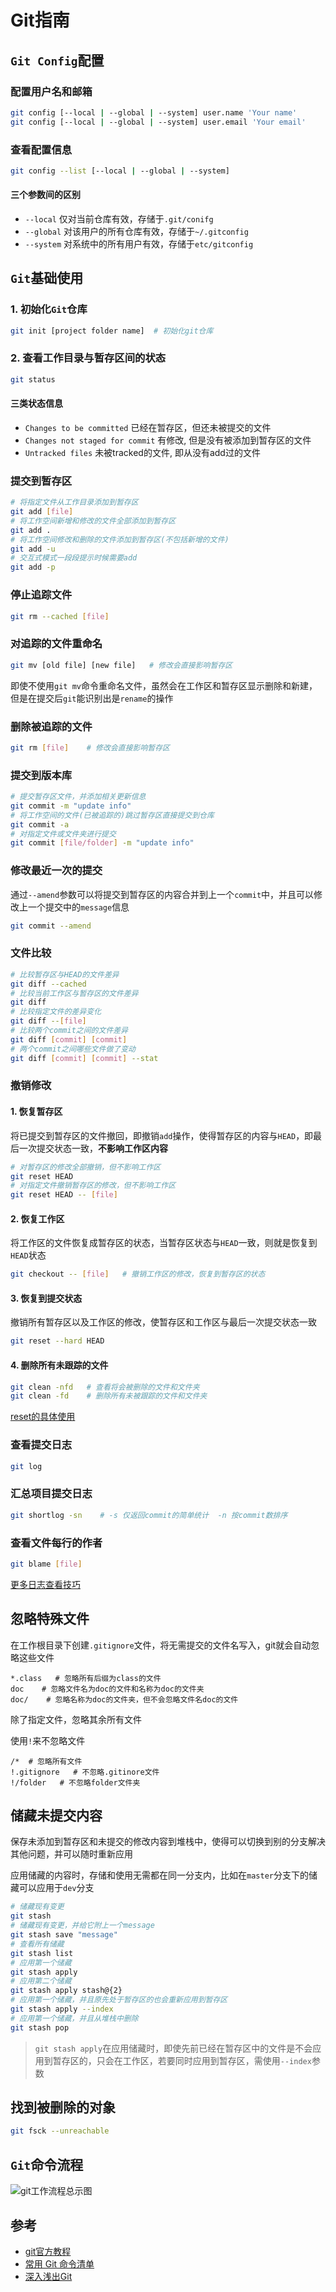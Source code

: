 # Git指南

## `Git Config`配置

### 配置用户名和邮箱

```bash
git config [--local | --global | --system] user.name 'Your name'
git config [--local | --global | --system] user.email 'Your email'
```

### 查看配置信息

```bash
git config --list [--local | --global | --system]
```

#### 三个参数间的区别

- `--local` 仅对当前仓库有效，存储于`.git/conifg`
- `--global` 对该用户的所有仓库有效，存储于`~/.gitconfig`
- `--system` 对系统中的所有用户有效，存储于`etc/gitconfig`

## `Git`基础使用

### 1. 初始化`Git`仓库

```bash
git init [project folder name]  # 初始化git仓库
```

### 2. 查看工作目录与暂存区间的状态

```bash
git status
```

#### 三类状态信息

- `Changes to be committed`  已经在暂存区，但还未被提交的文件
- `Changes not staged for commit`  有修改, 但是没有被添加到暂存区的文件
- `Untracked files`  未被tracked的文件, 即从没有add过的文件

### 提交到暂存区

```bash
# 将指定文件从工作目录添加到暂存区
git add [file]   
# 将工作空间新增和修改的文件全部添加到暂存区
git add .   
# 将工作空间修改和删除的文件添加到暂存区(不包括新增的文件)
git add -u   
# 交互式模式一段段提示时候需要add
git add -p
```

### 停止追踪文件

```bash
git rm --cached [file]
```

### 对追踪的文件重命名

```bash
git mv [old file] [new file]   # 修改会直接影响暂存区
```

即使不使用`git mv`命令重命名文件，虽然会在工作区和暂存区显示删除和新建，但是在提交后`git`能识别出是`rename`的操作

### 删除被追踪的文件

```bash
git rm [file]    # 修改会直接影响暂存区
```

### 提交到版本库

```bash
# 提交暂存区文件，并添加相关更新信息
git commit -m "update info"  
# 将工作空间的文件(已被追踪的)跳过暂存区直接提交到仓库
git commit -a    
# 对指定文件或文件夹进行提交
git commit [file/folder] -m "update info"
```

### 修改最近一次的提交

通过`--amend`参数可以将提交到暂存区的内容合并到上一个`commit`中，并且可以修改上一个提交中的`message`信息

```bash
git commit --amend
```

### 文件比较

```bash
# 比较暂存区与HEAD的文件差异
git diff --cached   
# 比较当前工作区与暂存区的文件差异
git diff   
# 比较指定文件的差异变化
git diff --[file]   
# 比较两个commit之间的文件差异
git diff [commit] [commit]   
# 两个commit之间哪些文件做了变动
git diff [commit] [commit] --stat
```

### 撤销修改

#### 1. 恢复暂存区

将已提交到暂存区的文件撤回，即撤销`add`操作，使得暂存区的内容与`HEAD`，即最后一次提交状态一致，**不影响工作区内容**

```bash
# 对暂存区的修改全部撤销，但不影响工作区
git reset HEAD   
# 对指定文件撤销暂存区的修改，但不影响工作区
git reset HEAD -- [file]   
```

#### 2. 恢复工作区

将工作区的文件恢复成暂存区的状态，当暂存区状态与`HEAD`一致，则就是恢复到`HEAD`状态

```bash
git checkout -- [file]   # 撤销工作区的修改，恢复到暂存区的状态
```

#### 3. 恢复到提交状态

撤销所有暂存区以及工作区的修改，使暂存区和工作区与最后一次提交状态一致

```bash
git reset --hard HEAD
```

#### 4. 删除所有未跟踪的文件

```bash
git clean -nfd   # 查看将会被删除的文件和文件夹
git clean -fd    # 删除所有未被跟踪的文件和文件夹
```

[reset的具体使用](./Reset指南.md)

### 查看提交日志

```bash
git log
```

### 汇总项目提交日志

```bash
git shortlog -sn    # -s 仅返回commit的简单统计  -n 按commit数排序
```

### 查看文件每行的作者

```bash
git blame [file]
```

[更多日志查看技巧](./Log指南.md)

## 忽略特殊文件

在工作根目录下创建`.gitignore`文件，将无需提交的文件名写入，git就会自动忽略这些文件

```text
*.class   # 忽略所有后缀为class的文件
doc    # 忽略文件名为doc的文件和名称为doc的文件夹
doc/    # 忽略名称为doc的文件夹，但不会忽略文件名doc的文件
```

除了指定文件，忽略其余所有文件

使用`!`来不忽略文件

```text
/*  # 忽略所有文件
!.gitignore   # 不忽略.gitinore文件
!/folder   # 不忽略folder文件夹
```

## 储藏未提交内容

保存未添加到暂存区和未提交的修改内容到堆栈中，使得可以切换到别的分支解决其他问题，并可以随时重新应用

应用储藏的内容时，存储和使用无需都在同一分支内，比如在`master`分支下的储藏可以应用于`dev`分支

```bash
# 储藏现有变更
git stash    
# 储藏现有变更，并给它附上一个message
git stash save "message"   
# 查看所有储藏
git stash list   
# 应用第一个储藏
git stash apply   
# 应用第二个储藏
git stash apply stash@{2}   
# 应用第一个储藏，并且原先处于暂存区的也会重新应用到暂存区
git stash apply --index   
# 应用第一个储藏，并且从堆栈中删除
git stash pop   
```

> `git stash apply`在应用储藏时，即使先前已经在暂存区中的文件是不会应用到暂存区的，只会在工作区，若要同时应用到暂存区，需使用`--index`参数

## 找到被删除的对象

```bash
git fsck --unreachable
```

## `Git`命令流程

![git工作流程总示图](./pics/git.png)

## 参考

- [git官方教程](https://git-scm.com/book/zh/v2)
- [常用 Git 命令清单](http://www.ruanyifeng.com/blog/2015/12/git-cheat-sheet.html)
- [深入浅出Git](https://blog.coding.net/blog/git-from-the-inside-out)
